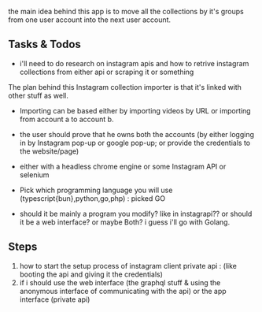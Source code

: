 the main idea behind this app is to move all the collections by it's groups from one user account into the next user account.

## Tasks & Todos

- i'll need to do research on instagram apis and how to retrive instagram collections from either api or scraping it or something

The plan behind this Instagram collection importer is that it's linked with other stuff as well.

- Importing can be based either by importing videos by URL or importing from account a to account b.
- the user should prove that he owns both the accounts (by either logging in by Instagram pop-up or google pop-up; or provide the credentials to the website/page)
- either with a headless chrome engine or some Instagram API or selenium

- Pick which programming language you will use (typescript{bun},python,go,php) : picked GO
- should it be mainly a program you modify? like in instagrapi?? or should it be a web interface? or maybe Both? i guess i'll go with Golang.

## Steps

1) how to start the setup process of instagram client private api : (like booting the api and giving it the credentials)
2) if i should use the web interface (the graphql stuff & using the anonymous interface of communicating with the api) or the app interface (private api)

